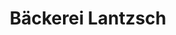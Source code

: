 ---
title: "Bäckerei Lantzsch"
url: /halle-saale/baeckerei-lantzsch-bernburger-strasse/
shop: Bäckerei
---